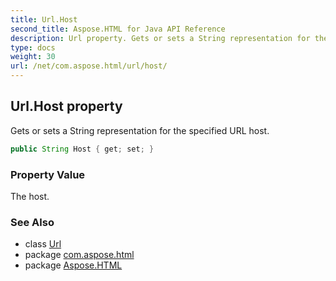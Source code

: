 ```yaml
---
title: Url.Host
second_title: Aspose.HTML for Java API Reference
description: Url property. Gets or sets a String representation for the specified URL host
type: docs
weight: 30
url: /net/com.aspose.html/url/host/
---
```

## Url.Host property

Gets or sets a String representation for the specified URL host.

```java
public String Host { get; set; }
```

### Property Value

The host.

### See Also

* class [Url](../)
* package [com.aspose.html](../../url/)
* package [Aspose.HTML](../../../)
